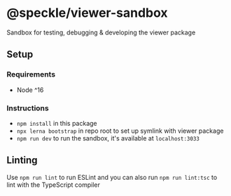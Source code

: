# @speckle/viewer-sandbox

Sandbox for testing, debugging & developing the viewer package

## Setup

### Requirements

- Node ^16

### Instructions

- `npm install` in this package
- `npx lerna bootstrap` in repo root to set up symlink with viewer package
- `npm run dev` to run the sandbox, it's available at `localhost:3033`

## Linting

Use `npm run lint` to run ESLint and you can also run `npm run lint:tsc` to lint with the TypeScript compiler
